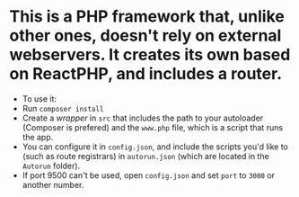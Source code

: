 # This is a **PHP** framework that, unlike other ones, doesn't rely on external webservers. It creates its own based on ReactPHP, and includes a router.
- To use it:
- Run `composer install`
- Create a *wrapper* in `src` that includes the path to your autoloader (Composer is prefered) and the `www.php` file, which is a script that runs the app.
- You can configure it in `config.json`, and include the scripts you'd like to (such as route registrars) in `autorun.json` (which are located in the `Autorun` folder).
- If port 9500 can't be used, open `config.json` and set `port` to `3000` or another number.
